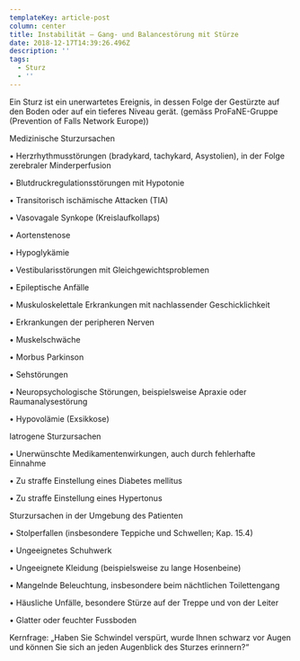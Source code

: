 ```yaml
---
templateKey: article-post
column: center
title: Instabilität – Gang- und Balancestörung mit Stürze
date: 2018-12-17T14:39:26.496Z
description: ''
tags:
  - Sturz
  - ''
---
```

Ein Sturz ist ein unerwartetes Ereignis, in dessen Folge der Gestürzte auf den Boden oder auf ein tieferes Niveau gerät. (gemäss ProFaNE-Gruppe (Prevention of Falls Network Europe))



Medizinische Sturzursachen

•	Herzrhythmusstörungen (bradykard, tachykard, Asystolien), in der Folge zerebraler Minderperfusion

•	Blutdruckregulationsstörungen mit Hypotonie

•	Transitorisch ischämische Attacken (TIA)

•	Vasovagale Synkope (Kreislaufkollaps)

•	Aortenstenose

•	Hypoglykämie

•	Vestibularisstörungen mit Gleichgewichtsproblemen

•	Epileptische Anfälle

•	Muskuloskelettale Erkrankungen mit nachlassender Geschicklichkeit

•	Erkrankungen der peripheren Nerven

•	Muskelschwäche

•	Morbus Parkinson

•	Sehstörungen

•	Neuropsychologische Störungen, beispielsweise Apraxie oder Raumanalysestörung

•	Hypovolämie (Exsikkose)

Iatrogene Sturzursachen

•	Unerwünschte Medikamentenwirkungen, auch durch fehlerhafte Einnahme

•	Zu straffe Einstellung eines Diabetes mellitus

•	Zu straffe Einstellung eines Hypertonus

Sturzursachen in der Umgebung des Patienten

•	Stolperfallen (insbesondere Teppiche und Schwellen; Kap. 15.4)

•	Ungeeignetes Schuhwerk

•	Ungeeignete Kleidung (beispielsweise zu lange Hosenbeine)

•	Mangelnde Beleuchtung, insbesondere beim nächtlichen Toilettengang

•	Häusliche Unfälle, besondere Stürze auf der Treppe und von der Leiter

•	Glatter oder feuchter Fussboden



Kernfrage: „Haben Sie Schwindel verspürt, wurde Ihnen schwarz vor Augen und können Sie sich an jeden Augenblick des Sturzes erinnern?“
